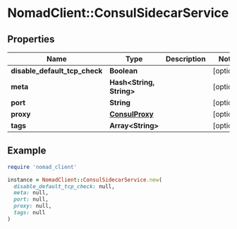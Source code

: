 # NomadClient::ConsulSidecarService

## Properties

| Name | Type | Description | Notes |
| ---- | ---- | ----------- | ----- |
| **disable_default_tcp_check** | **Boolean** |  | [optional] |
| **meta** | **Hash&lt;String, String&gt;** |  | [optional] |
| **port** | **String** |  | [optional] |
| **proxy** | [**ConsulProxy**](ConsulProxy.md) |  | [optional] |
| **tags** | **Array&lt;String&gt;** |  | [optional] |

## Example

```ruby
require 'nomad_client'

instance = NomadClient::ConsulSidecarService.new(
  disable_default_tcp_check: null,
  meta: null,
  port: null,
  proxy: null,
  tags: null
)
```

